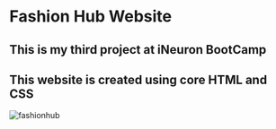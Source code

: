 # Fashion Hub Website

## This is my third project at iNeuron BootCamp

## This website is created using core HTML and CSS

![fashionhub](https://user-images.githubusercontent.com/119747143/206525576-e071e64c-7d87-4986-b7ee-55fd4cd5e08e.png)
